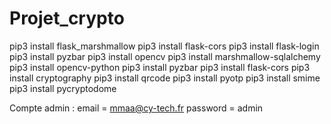 # Projet_crypto
pip3 install flask_marshmallow
pip3 install flask-cors
pip3 install flask-login
pip3 install pyzbar
pip3 install opencv
pip3 install marshmallow-sqlalchemy
pip3 install opencv-python
pip3 install pyzbar
pip3 install flask-cors
pip3 install cryptography
pip3 install qrcode
pip3 install pyotp
pip3 install smime
pip3 install pycryptodome

Compte admin :
email = mmaa@cy-tech.fr
password = admin
